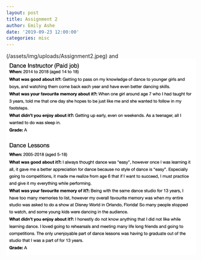 ```yaml
---
layout: post
title: Assignment 2
author: Emily Ashe
date: '2019-09-23 12:00:00'
categories: misc
---
```


(/assets/img/uploads/Assignment2.jpeg)
and 
![Netlify CMS Screenshot](/assets/img/uploads/Assignment2.1.jpeg)
